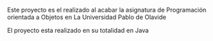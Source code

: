 Este proyecto es el realizado al acabar la asignatura de Programación orientada a Objetos en La Universidad Pablo de Olavide

El proyecto esta realizado en su totalidad en Java
